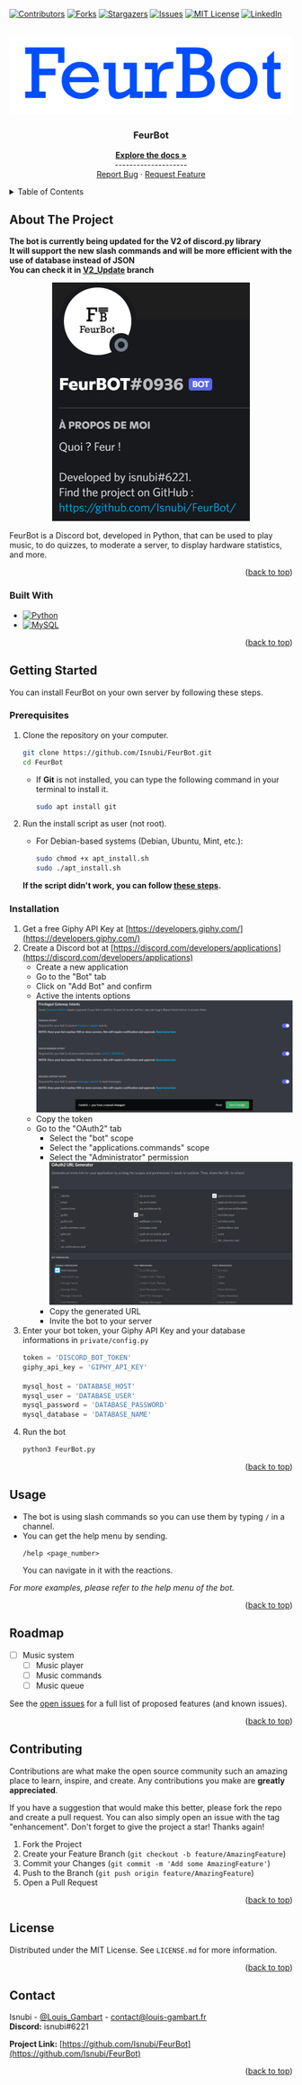 <a name="readme-top"></a>

<!-- Projet Shields -->
[![Contributors][contributors-shield]][contributors-url]
[![Forks][forks-shield]][forks-url]
[![Stargazers][stars-shield]][stars-url]
[![Issues][issues-shield]][issues-url]
[![MIT License][license-shield]][license-url]
[![LinkedIn][linkedin-shield]][linkedin-url]



<!-- PROJECT LOGO -->
<br />
<div align="center">
  <a href="https://github.com/Isnubi/FeurBot/">
    <img src="docs/FEURBOT.png" alt="Visualization">
  </a>


<h3 align="center">FeurBot</h3>
  <p align="center">
    <a href="https://github.com/Isnubi/FeurBot/"><strong>Explore the docs »</strong></a>
    <br />--------------------
    <br />
    <a href="https://github.com/Isnubi/FeurBot/issues">Report Bug</a>
    ·
    <a href="https://github.com/Isnubi/FeurBot/issues">Request Feature</a>
  </p>
</div>


<!-- TABLE OF CONTENTS -->
<details>
  <summary>Table of Contents</summary>
  <ol>
    <li>
      <a href="#about-the-project">About The Project</a>
      <ul>
        <li><a href="#built-with">Built With</a></li>
      </ul>
    </li>
    <li>
      <a href="#getting-started">Getting Started</a>
      <ul>
        <li><a href="#prerequisites">Prerequisites</a></li>
        <li><a href="#installation">Installation</a></li>
      </ul>
    </li>
    <li><a href="#usage">Usage</a></li>
    <li><a href="#roadmap">Roadmap</a></li>
    <li><a href="#contributing">Contributing</a></li>
    <li><a href="#license">License</a></li>
    <li><a href="#contact">Contact</a></li>
  </ol>
</details>



<!-- ABOUT THE PROJECT -->
## About The Project

**The bot is currently being updated for the V2 of discord.py library**<br>
**It will support the new slash commands and will be more efficient with the use of database instead of JSON**<br>
**You can check it in [V2_Update](https://github.com/Isnubi/FeurBot/tree/V2_update) branch**

<div align="center">
    <img src="docs/FeurBot_Discord.png" alt="Logo">
</div>

FeurBot is a Discord bot, developed in Python, that can be used to play music, to do quizzes, to moderate a server, to display hardware statistics, and more.

<p align="right">(<a href="#readme-top">back to top</a>)</p>



### Built With

* [![Python][Python]][Python-url]
* [![MySQL][MySQL]][MySQL-url]

<p align="right">(<a href="#readme-top">back to top</a>)</p>



<!-- GETTING STARTED -->
## Getting Started
<a name="getting-started"></a>

You can install FeurBot on your own server by following these steps.

### Prerequisites

1. Clone the repository on your computer.

    ```sh
    git clone https://github.com/Isnubi/FeurBot.git
    cd FeurBot
    ```
   
   * If **Git** is not installed, you can type the following command in your terminal to install it.
       ```sh
       sudo apt install git
       ```

2. Run the install script as user (not root).
   * For Debian-based systems (Debian, Ubuntu, Mint, etc.):
       ```sh
       sudo chmod +x apt_install.sh
       sudo ./apt_install.sh
       ```
    
   **If the script didn't work, you can follow [these steps](Manual_Installation.md).**

### Installation

1. Get a free Giphy API Key at [https://developers.giphy.com/](https://developers.giphy.com/)
2. Create a Discord bot at [https://discord.com/developers/applications](https://discord.com/developers/applications)
   * Create a new application
   * Go to the "Bot" tab
   * Click on "Add Bot" and confirm
   * Active the intents options
   <br><img src="docs/FEURBOT_INTENTS.png"><br>
   * Copy the token
   * Go to the "OAuth2" tab
     * Select the "bot" scope
     * Select the "applications.commands" scope
     * Select the "Administrator" permission
     <img src="docs/FeurBot_URL_Generator.png" alt="URL Generator"><br>
     * Copy the generated URL
     * Invite the bot to your server
3. Enter your bot token, your Giphy API Key and your database informations in `private/config.py`
    ```python
    token = 'DISCORD_BOT_TOKEN'
    giphy_api_key = 'GIPHY_API_KEY'
    
    mysql_host = 'DATABASE_HOST'
    mysql_user = 'DATABASE_USER'
    mysql_password = 'DATABASE_PASSWORD'
    mysql_database = 'DATABASE_NAME'
    ```
4. Run the bot
    ```sh
   python3 FeurBot.py
   ```


<p align="right">(<a href="#readme-top">back to top</a>)</p>



<!-- USAGE EXAMPLES -->
## Usage

* The bot is using slash commands so you can use them by typing `/` in a channel.
* You can get the help menu by sending.
    ```
    /help <page_number>
    ```
  You can navigate in it with the reactions.

_For more examples, please refer to the help menu of the bot._

<p align="right">(<a href="#readme-top">back to top</a>)</p>



<!-- ROADMAP -->
## Roadmap

- [ ] Music system
    - [ ] Music player
    - [ ] Music commands
    - [ ] Music queue

See the [open issues](https://github.com/Isnubi/FeurBot/issues) for a full list of proposed features (and known issues).

<p align="right">(<a href="#readme-top">back to top</a>)</p>



<!-- CONTRIBUTING -->
## Contributing

Contributions are what make the open source community such an amazing place to learn, inspire, and create. Any contributions you make are **greatly appreciated**.

If you have a suggestion that would make this better, please fork the repo and create a pull request. You can also simply open an issue with the tag "enhancement".
Don't forget to give the project a star! Thanks again!

1. Fork the Project
2. Create your Feature Branch (`git checkout -b feature/AmazingFeature`)
3. Commit your Changes (`git commit -m 'Add some AmazingFeature'`)
4. Push to the Branch (`git push origin feature/AmazingFeature`)
5. Open a Pull Request

<p align="right">(<a href="#readme-top">back to top</a>)</p>



<!-- LICENSE -->
## License

Distributed under the MIT License. See `LICENSE.md` for more information.

<p align="right">(<a href="#readme-top">back to top</a>)</p>



<!-- CONTACT -->
## Contact


Isnubi - [@Louis_Gambart](https://twitter.com/Louis_Gambart) - [contact@louis-gambart.fr](mailto:contact@louis-gambart.fr)
<br>**Discord:** isnubi#6221

**Project Link:** [https://github.com/Isnubi/FeurBot](https://github.com/Isnubi/FeurBot)

<p align="right">(<a href="#readme-top">back to top</a>)</p>




<!-- MARKDOWN LINKS & IMAGES -->
<!-- https://www.markdownguide.org/basic-syntax/#reference-style-links -->
[contributors-shield]: https://img.shields.io/github/contributors/Isnubi/FeurBot.svg?style=for-the-badge
[contributors-url]: https://github.com/Isnubi/FeurBot/graphs/contributors
[forks-shield]: https://img.shields.io/github/forks/Isnubi/FeurBot.svg?style=for-the-badge
[forks-url]: https://github.com/Isnubi/FeurBot/network/members
[stars-shield]: https://img.shields.io/github/stars/Isnubi/FeurBot.svg?style=for-the-badge
[stars-url]: https://github.com/Isnubi/FeurBot/stargazers
[issues-shield]: https://img.shields.io/github/issues/Isnubi/FeurBot.svg?style=for-the-badge
[issues-url]: https://github.com/Isnubi/FeurBot/issues
[license-shield]: https://img.shields.io/github/license/Isnubi/FeurBot.svg?style=for-the-badge
[license-url]: https://github.com/Isnubi/FeurBot/blob/master/LICENSE.md
[linkedin-shield]: https://img.shields.io/badge/-LinkedIn-black.svg?style=for-the-badge&logo=linkedin&colorB=555
[linkedin-url]: https://linkedin.com/in/louis-gambart
[Python]: https://img.shields.io/badge/Python-3776AB?style=for-the-badge&logo=python&logoColor=white
[Python-url]: https://www.python.org/
[Mysql]: https://img.shields.io/badge/MySQL-00000F?style=for-the-badge&logo=mysql&logoColor=white
[Mysql-url]: https://www.mysql.com/
[Twitter-shield]: https://img.shields.io/twitter/follow/Louis_Gambart?style=social
[Twitter-url]: https://twitter.com/Louis_Gambart/